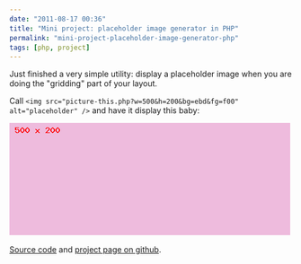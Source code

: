```yaml
---
date: "2011-08-17 00:36"
title: "Mini project: placeholder image generator in PHP"
permalink: "mini-project-placeholder-image-generator-php"
tags: [php, project]
---
```


Just finished a very simple utility: display a placeholder image when you are doing the "gridding" part of your layout.

Call `<img src="picture-this.php?w=500&h=200&bg=ebd&fg=f00" alt="placeholder" />` and have it display this baby:

<img class="alignnone" title="Placeholder example" src="https://github.com/chelmertz/picture-this/raw/master/picture-this-example-1.png" alt="" width="500" height="200" />

<a href="https://github.com/chelmertz/picture-this">Source code</a> and <a href="http://chelmertz.github.com/picture-this/">project page on github</a>.

